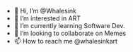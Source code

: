 - 👋 Hi, I’m @Whalesink
- 👀 I’m interested in ART
- 🌱 I’m currently learning Software Dev.
- 💞️ I’m looking to collaborate on Memes
- 📫 How to reach me @whalesinkart

<!---
WhalesInkArt/WhalesInkArt is a ✨ special ✨ repository because its `README.md` (this file) appears on your GitHub profile.
You can click the Preview link to take a look at your changes.
--->
